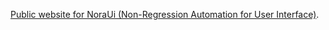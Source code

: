 [Public website for NoraUi (Non-Regression Automation for User Interface)](https://noraui.github.io/).
